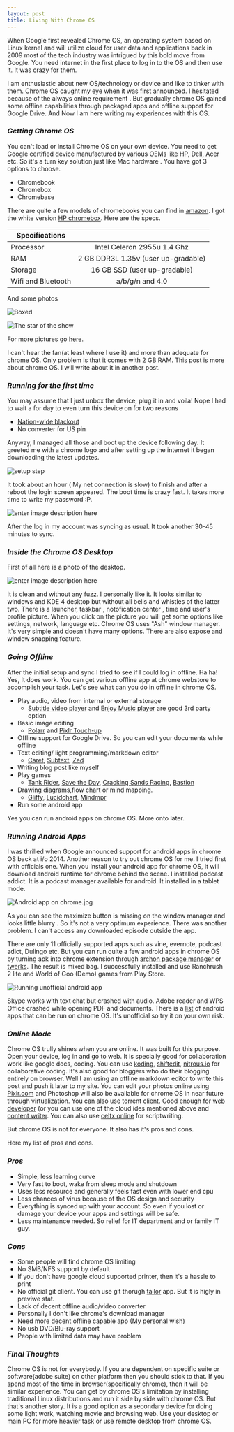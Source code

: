 ```yaml
---
layout: post
title: Living With Chrome OS
---
```


When Google first revealed Chrome OS, an operating system based on Linux kernel and will utilize cloud for user data and applications back in  2009 most of the tech industry was intrigued  by this bold move from Google. You need internet in the first place  to log in to the OS and then use it. It was crazy for them.

I am  enthusiastic about new OS/technology or device and like to tinker with them. Chrome OS caught my eye when it was first announced. I  hesitated because of the always online requirement . But gradually chrome OS gained some offline capabilities through packaged apps and offline support for Google Drive. And Now I am here  writing my experiences with this OS.


### _Getting Chrome OS_



You can't load or install Chrome OS on your own device. You need to get Google certified device manufactured by various OEMs like HP, Dell, Acer etc. So it's a turn key solution just like Mac hardware . You have got 3 options to choose.

 - Chromebook
 - Chromebox
 - Chromebase

There are quite a few models of  chromebooks you can find in [amazon](http://goo.gl/IlIurZ). I  got the white version [HP chromebox](http://goo.gl/gvBvu5). Here are the specs.


|Specifications  |        | 
| -------------  |:-------------:
| Processor      | Intel Celeron 2955u 1.4 Ghz | 
| RAM            | 2 GB DDR3L 1.35v (user up-gradable) |   
| Storage        | 16 GB SSD (user up-gradable)  | 
| Wifi and Bluetooth | a/b/g/n and  4.0


And some photos	


![Boxed](https://lh4.googleusercontent.com/MHbRzRu32_9YjC8To4NHsC1eA-PLkr1-5L99AcyZI8w=s500 "box.jpg") 

![The star of the show](https://lh6.googleusercontent.com/8jkK2uXraUyY2uPpHQen5Gl_IXqBGBuIdsiBT-q8Joc=s500 "packed.jpg")

For more pictures go [here](https://drive.google.com/folderview?id=0B57L4KYWQjw_dUxPN1RqQ1FpT1E&usp=sharing).

I can't hear the fan(at least where I use it) and more than adequate for chrome OS. Only problem is that it comes with 2 GB RAM. This post is more about chrome OS. I will write about it in another post. 

### _Running for the first time_



You may assume that I just unbox  the device, plug it in and voila! Nope I had to wait a for day to even turn this device on for two reasons

 - [Nation-wide blackout](http://bdnews24.com/bangladesh/2014/11/01/bangladesh-goes-dark-as-power-outage-continues)
 - No converter for US pin

Anyway, I managed all those and boot up the device following day. It greeted me with a chrome logo and after setting up the internet it began downloading the latest updates. 
 
 ![setup step](http://i.imgur.com/tahel6m.jpg=s500 "first-setup.jpg")

It took about an hour ( My net connection is slow) to finish and after a reboot the login screen appeared. The boot time is crazy fast. It takes more time to write my password :P. 


![enter image description here](http://i.imgur.com/4EM6ZW9.jpg "sign in screen.jpg")

After the log in my account was syncing as usual. It took another 30-45 minutes to sync. 

### _Inside the Chrome OS Desktop_


First of all here is a photo of the desktop.

![enter image description here](http://i.imgur.com/mAbDs5B.jpg=s500 "desktop.jpg")

It is clean and without any fuzz. I personally like it.  It looks similar to windows and KDE 4 desktop but without all bells and whistles of the latter two. There is a launcher, taskbar , notofication center , time and user's profile picture. When you click on the picture you will get some options like settings, network, language etc. Chrome OS uses "Ash" window manager. It's very simple and  doesn't have many options.  There are also expose and window snapping feature. 


### _Going Offline_

After the initial setup and sync I tried to see if I could log in offline. Ha ha! Yes, It does work. You can get various offline app at chrome webstore to accomplish your task. Let's see what can you do in offline  in chrome OS.

 - Play audio, video from internal or external storage 
     -  [Subtitle video player](http://goo.gl/HwauLE) and [Enjoy Music player](http://goo.gl/XKXJHy) are good 3rd party option
 - Basic image editing
	 - [Polarr](http://goo.gl/SHnDOU) and [Pixlr Touch-up](http://goo.gl/tysFCd)  
 - Offline support for Google Drive. So you can edit your documents while offline
 -  Text editing/ light programming/markdown editor 
	- [Caret](http://goo.gl/OyMKUZ), [Subtext](http://goo.gl/cCNYrH), [Zed](http://goo.gl/LhXabj)
 - Writing blog post like myself 
 - Play games
    - [Tank Rider](http://goo.gl/jFE8kv), [Save the Day](http://goo.gl/OrFmwX), [Cracking Sands Racing](http://goo.gl/tYXRCq), [Bastion](http://goo.gl/6ZEiFI) 
 - Drawing diagrams,flow chart or mind mapping. 
    - [Gliffy](https://chrome.google.com/webstore/detail/gliffy-diagrams/bhmicilclplefnflapjmnngmkkkkpfad), [Lucidchart](https://chrome.google.com/webstore/detail/lucidchart-diagrams-deskt/djejicklhojeokkfmdelnempiecmdomj), [Mindmpr](https://chrome.google.com/webstore/detail/mindmapr/njkigggmlihigheckmmebgogbgdmllpo)
 - Run some android app

Yes you can run android apps on chrome OS. More onto later. 


### _Running Android Apps_

I was thrilled when  Google announced support for android apps in chrome OS back at i/o 2014. Another reason to try out chrome OS for me. I tried first with officials one. When you install your android app for chrome OS, it will download android runtime for chrome  behind the scene.  I installed podcast addict. It is a podcast manager available for android. It installed in a tablet mode.

![Android  app on chrome.jpg](http://i.imgur.com/pNICa4i.jpg=s500 "Android  app on chrome.jpg")

As you can see the maximize button is missing on the window manager and looks little blurry . So it's not a very  optimum experience. There was another problem. I can't access any downloaded episode outside the app.

There are only 11 officially supported apps such as vine, evernote, podcast adict, Dulingo etc. But you can run quite a few android apps in chrome OS by turning apk into chrome extension through [archon package manager](https://play.google.com/store/apps/details?id=me.bpear.archonpackager&hl=en) or [twerks](https://chrome.google.com/webstore/detail/twerk/jhdnjmjhmfihbfjdgmnappnoaehnhiaf). The result is mixed bag. I successfully installed and use Ranchrush 2 lite and World of Goo (Demo) games from Play Store. 

![Running unofficial android app](http://i.imgur.com/SYJjng4.jpg=s500 "ranchrush 2.jpg")

Skype works with text chat but crashed with audio. Adobe reader and WPS Office crashed while opening PDF and documents.  There is a [list](https://docs.google.com/spreadsheets/d/1iIbxaftAu_ho5rv9fUlXSLTzwU6MbKOldsWXyrYiyo8/edit#gid=0) of android apps that can be run on chrome OS. It's unofficial so try it on your own risk.



### _Online Mode_

Chrome OS trully shines when you are online. It was built for this purpose. Open your device, log in and go to web. It is specially good for collaboration work like google docs, coding. You can use [koding](https://chrome.google.com/webstore/detail/koding/fgbjpbdfegnodokpoejnbhnblcojccal), [shiftedit](https://chrome.google.com/webstore/detail/shiftedit/lcgmndephhjcabhhjfcmncnhbmgbkpij), [nitrous.io](https://chrome.google.com/webstore/detail/nitrousio/efdcneeepllhjlbejkfnaolelbpdacai) for collaborative coding. It's also good for bloggers who do their blogging entirely on browser. Well I am using an offline markdown editor to write this post and push it later to my site. You can edit your photos online using [Pixlr.com](https://chrome.google.com/webstore/detail/pixlr-editor/icmaknaampgiegkcjlimdiidlhopknpk?utm_source=chrome-app-launcher-info-dialog) and Photoshop will also be available for chrome OS in near future through virtualization.  You can also use torrent client. Good enough for [web developer](https://chrome.google.com/webstore/detail/chrome-dev-editor-develop/pnoffddplpippgcfjdhbmhkofpnaalpg) (or you can use one of the cloud ides mentioned above and [content writer](https://chrome.google.com/webstore/detail/calmly-writer/adhdlhedoenicbbncfckobjedmboleig). You can also use [celtx online](https://www.celtx.com/index.html) for scriptwriting.

But chrome OS is not for everyone. It also has it's pros and cons.

Here my list of pros and cons.

### _Pros_

 - Simple, less learning curve
 - Very fast to boot, wake from sleep mode and shutdown
 - Uses less resource  and generally feels fast even with lower end cpu
 -  Less chances of virus because of the OS design and security
 -  Everything is synced up with your account. So even if you lost or damage your device your apps and settings will be safe. 
 -  Less maintenance needed. So relief for IT department and or family IT guy.

### _Cons_

 -  Some people will find chrome OS limiting
 - No SMB/NFS support by default
 - If you don't have google cloud supported printer, then it's a hassle to print 
 -  No official git client. You can use git thorugh [tailor](https://chrome.google.com/webstore/detail/tailor/mfakmogheanjhlgjhpijkhdjegllgenf) app. But it is higly in previwe stat.
 - Lack of decent offline audio/video converter
 - Personally I don't like chrome's download manager
 -  Need  more decent offline capable app (My personal wish)
 - No usb DVD/Blu-ray support 
 -  People with limited data may have problem

### _Final Thoughts_

Chrome OS is not for everybody. If you are dependent on specific suite or software(adobe suite) on other platform then you should stick to that. If you spend most of the time in  browser(specifically chrome), then it will be similar experience. You can get by chrome OS's limitation by installing traditional Linux distributions and run it side by side with chrome OS. But that's another story. It is a good option as a secondary device for doing some light work, watching movie and browsing web. Use your desktop or main PC for more heavier task or use remote desktop from chrome OS. 



